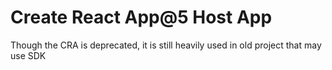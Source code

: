 # Create React App@5 Host App

Though the CRA is deprecated, it is still heavily used in old project that may use SDK
